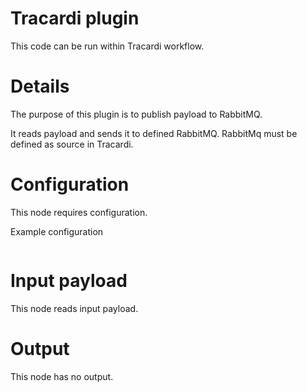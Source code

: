 # Tracardi plugin

This code can be run within Tracardi workflow.

# Details

The purpose of this plugin is to publish payload to RabbitMQ.

It reads payload and sends it to defined RabbitMQ. RabbitMq must 
be defined as source in Tracardi. 

# Configuration

This node requires configuration. 

Example configuration

```json

```

# Input payload

This node reads input payload.

# Output

This node has no output. 
 
